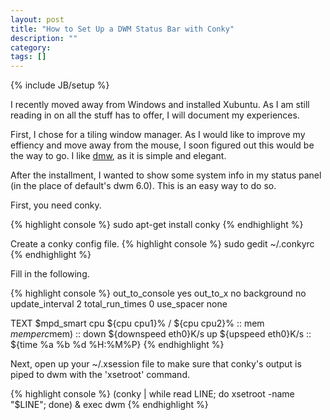 ```yaml
---
layout: post
title: "How to Set Up a DWM Status Bar with Conky"
description: ""
category: 
tags: []
---
```

{% include JB/setup %}

I recently moved away from Windows and installed Xubuntu. As I am still reading in on all the stuff has to offer, I will document my experiences.

First, I chose for a tiling window manager. As I would like to improve my effiency and move away from the mouse, I soon figured out this would be the way to go. I like [dmw](http://dwm.suckless.org), as it is simple and elegant.

After the installment, I wanted to show some system info in my status panel (in the place of default's dwm 6.0). This is an easy way to do so.

First, you need conky. 

{% highlight console %}
sudo apt-get install conky
{% endhighlight %}

Create a conky config file. 
{% highlight console %}
sudo gedit ~/.conkyrc
{% endhighlight %}

Fill in the following.

{% highlight console %}
out_to_console yes
out_to_x no
background no
update_interval 2
total_run_times 0
use_spacer none

TEXT
$mpd_smart cpu ${cpu cpu1}% / ${cpu cpu2}%  :: mem $memperc% ($mem) :: 
down ${downspeed eth0}K/s up ${upspeed eth0}K/s :: 
${time %a %b %d %H:%M%P}
{% endhighlight %}

Next, open up your ~/.xsession file to make sure that conky's output is piped to dwm with the 'xsetroot' command.

{% highlight console %}
(conky | while read LINE; do xsetroot -name "$LINE"; done) &
exec dwm
{% endhighlight %}
